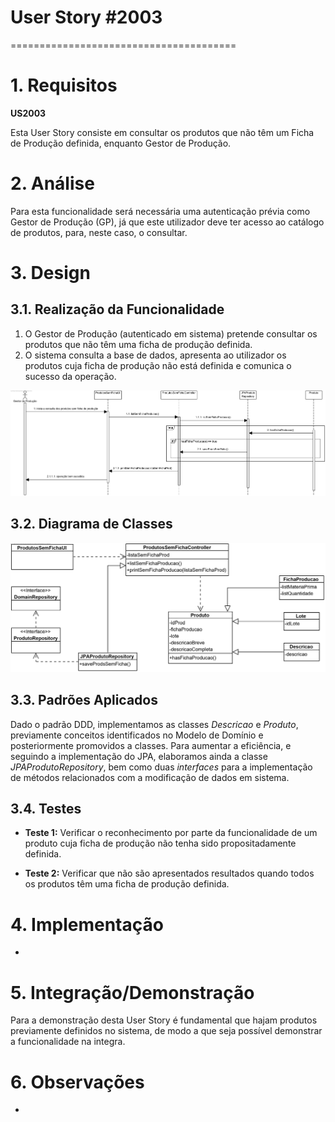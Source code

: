 # User Story #2003
=======================================

# 1. Requisitos

**US2003**

Esta User Story consiste em consultar os produtos que não têm um Ficha de Produção definida, enquanto Gestor de Produção.

# 2. Análise

Para esta funcionalidade será necessária uma autenticação prévia como Gestor de Produção (GP), já que este utilizador deve ter acesso ao catálogo de produtos, para, neste caso, o consultar.

# 3. Design

## 3.1. Realização da Funcionalidade

1. O Gestor de Produção (autenticado em sistema) pretende consultar os produtos que não têm uma ficha de produção definida.
2. O sistema consulta a base de dados, apresenta ao utilizador os produtos cuja ficha de produção não está definida e comunica o sucesso da operação.

![SD_US2003](SD_US2003.png)

## 3.2. Diagrama de Classes

![CD_US2003](CD_US2003.png)

## 3.3. Padrões Aplicados

Dado o padrão DDD, implementamos as classes _Descricao_ e _Produto_, previamente conceitos identificados no Modelo de Domínio e posteriormente promovidos a classes.
Para aumentar a eficiência, e seguindo a implementação do JPA, elaboramos ainda a classe _JPAProdutoRepository_, bem como duas _interfaces_ para a implementação de métodos relacionados com a modificação de dados em sistema.

## 3.4. Testes

- **Teste 1:** Verificar o reconhecimento por parte da funcionalidade de um produto cuja ficha de produção não tenha sido propositadamente definida.

- **Teste 2:** Verificar que não são apresentados resultados quando todos os produtos têm uma ficha de produção definida.

# 4. Implementação

-

# 5. Integração/Demonstração

Para a demonstração desta User Story é fundamental que hajam produtos previamente definidos no sistema, de modo a que seja possível demonstrar a funcionalidade na integra.

# 6. Observações

-
















